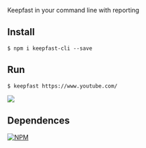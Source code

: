 Keepfast in your command line with reporting

## Install
```
$ npm i keepfast-cli --save
```

## Run
```shell
$ keepfast https://www.youtube.com/
```

![](https://cloud.githubusercontent.com/assets/381179/12871353/21ab9ffe-cd44-11e5-9b60-6570e23b1d09.png)

## Dependences

[![NPM](https://nodei.co/npm/keepfast-cli.png)](https://npmjs.org/package/keepfast-cli)
